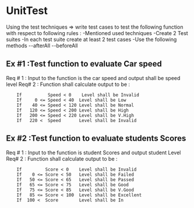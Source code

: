 # UnitTest
Using the test techniques => write test cases to test the following function with respect 
                              to following rules :
-Mentioned used techniques 
-Create 2 Test suites 
-In each test suite create at least 2 test cases
-Use the following methods 
--afterAll
--beforeAll

Ex #1 :Test function to evaluate Car speed
--------------------------------------------
Req # 1 : Input to the function is the car speed and output shall be speed level
Req# 2 : Function shall calculate output to be :

		If          Speed < 0    Level shall be Invalid 
		If     0 <= Speed < 40  Level shall be Low
		If    40 <= Speed < 120 Level shall be Normal
		If   120 <= Speed < 200 Level shall be High
		If   200 <= Speed < 220 Level shall be V.High 
		If   220 <  Speed       Level shall be Invalid

Ex #2 :Test function to evaluate students Scores
--------------------------------------------------
Req # 1 : Input to the function is student Scores and output student Level
Req# 2 : Function shall calculate output to be :

		If         Score < 0    Level shall be Invalid 
		If    0 <= Score < 50   Level shall be Failed 
		If   50 <= Score < 65   Level shall be Passed
		If   65 <= Score < 75   Level shall be Good
		If   75 <= Score < 85   Level shall be V.Good
		If   85 <= Score < 100  Level shall be Excellent 
		If  100 <  Score        Level shall be In
